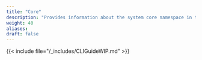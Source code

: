 ```yaml
---
title: "Core"
description: "Provides information about the system core namespace in the TrueNAS CLI. Includes command syntax and common commands."
weight: 40
aliases:
draft: false
---
```


{{< include file="/_includes/CLIGuideWIP.md" >}}
